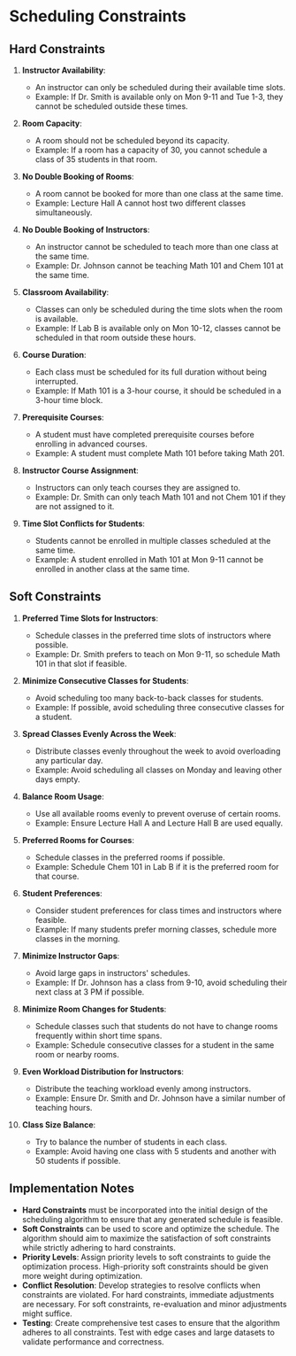 # Scheduling Constraints

## Hard Constraints
1. **Instructor Availability**:
   - An instructor can only be scheduled during their available time slots.
   - Example: If Dr. Smith is available only on Mon 9-11 and Tue 1-3, they cannot be scheduled outside these times.

2. **Room Capacity**:
   - A room should not be scheduled beyond its capacity.
   - Example: If a room has a capacity of 30, you cannot schedule a class of 35 students in that room.

3. **No Double Booking of Rooms**:
   - A room cannot be booked for more than one class at the same time.
   - Example: Lecture Hall A cannot host two different classes simultaneously.

4. **No Double Booking of Instructors**:
   - An instructor cannot be scheduled to teach more than one class at the same time.
   - Example: Dr. Johnson cannot be teaching Math 101 and Chem 101 at the same time.

5. **Classroom Availability**:
   - Classes can only be scheduled during the time slots when the room is available.
   - Example: If Lab B is available only on Mon 10-12, classes cannot be scheduled in that room outside these hours.

6. **Course Duration**:
   - Each class must be scheduled for its full duration without being interrupted.
   - Example: If Math 101 is a 3-hour course, it should be scheduled in a 3-hour time block.

7. **Prerequisite Courses**:
   - A student must have completed prerequisite courses before enrolling in advanced courses.
   - Example: A student must complete Math 101 before taking Math 201.

8. **Instructor Course Assignment**:
   - Instructors can only teach courses they are assigned to.
   - Example: Dr. Smith can only teach Math 101 and not Chem 101 if they are not assigned to it.

9. **Time Slot Conflicts for Students**:
   - Students cannot be enrolled in multiple classes scheduled at the same time.
   - Example: A student enrolled in Math 101 at Mon 9-11 cannot be enrolled in another class at the same time.

## Soft Constraints
1. **Preferred Time Slots for Instructors**:
   - Schedule classes in the preferred time slots of instructors where possible.
   - Example: Dr. Smith prefers to teach on Mon 9-11, so schedule Math 101 in that slot if feasible.

2. **Minimize Consecutive Classes for Students**:
   - Avoid scheduling too many back-to-back classes for students.
   - Example: If possible, avoid scheduling three consecutive classes for a student.

3. **Spread Classes Evenly Across the Week**:
   - Distribute classes evenly throughout the week to avoid overloading any particular day.
   - Example: Avoid scheduling all classes on Monday and leaving other days empty.

4. **Balance Room Usage**:
   - Use all available rooms evenly to prevent overuse of certain rooms.
   - Example: Ensure Lecture Hall A and Lecture Hall B are used equally.

5. **Preferred Rooms for Courses**:
   - Schedule classes in the preferred rooms if possible.
   - Example: Schedule Chem 101 in Lab B if it is the preferred room for that course.

6. **Student Preferences**:
   - Consider student preferences for class times and instructors where feasible.
   - Example: If many students prefer morning classes, schedule more classes in the morning.

7. **Minimize Instructor Gaps**:
   - Avoid large gaps in instructors' schedules.
   - Example: If Dr. Johnson has a class from 9-10, avoid scheduling their next class at 3 PM if possible.

8. **Minimize Room Changes for Students**:
   - Schedule classes such that students do not have to change rooms frequently within short time spans.
   - Example: Schedule consecutive classes for a student in the same room or nearby rooms.

9. **Even Workload Distribution for Instructors**:
   - Distribute the teaching workload evenly among instructors.
   - Example: Ensure Dr. Smith and Dr. Johnson have a similar number of teaching hours.

10. **Class Size Balance**:
    - Try to balance the number of students in each class.
    - Example: Avoid having one class with 5 students and another with 50 students if possible.

## Implementation Notes
- **Hard Constraints** must be incorporated into the initial design of the scheduling algorithm to ensure that any generated schedule is feasible.
- **Soft Constraints** can be used to score and optimize the schedule. The algorithm should aim to maximize the satisfaction of soft constraints while strictly adhering to hard constraints.
- **Priority Levels**: Assign priority levels to soft constraints to guide the optimization process. High-priority soft constraints should be given more weight during optimization.
- **Conflict Resolution**: Develop strategies to resolve conflicts when constraints are violated. For hard constraints, immediate adjustments are necessary. For soft constraints, re-evaluation and minor adjustments might suffice.
- **Testing**: Create comprehensive test cases to ensure that the algorithm adheres to all constraints. Test with edge cases and large datasets to validate performance and correctness.


    